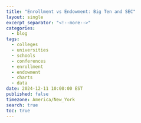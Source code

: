```yaml
---
title: "Enrollment vs Endowment: Big Ten and SEC"
layout: single
excerpt_separator: "<!--more-->"
categories:
  - blog
tags:
  - colleges
  - universities
  - schools
  - conferences
  - enrollment
  - endowment
  - charts
  - data
date: 2024-12-11 10:00:00 EST
published: false
timezone: America/New_York
search: true
toc: true
---
```


<script src="https://cdn.plot.ly/plotly-2.20.0.min.js"></script>

<div id="chart" style="width:100%;height:600px;"></div>

<script>
  // Data for SEC and Big Ten schools
  const data = [
    {school: "UCLA", conference: "Big Ten", type: "Public", enrollment: 48048, endowment: 3.873, color: "lightblue", shape: "circle"},
    {school: "Illinois", conference: "Big Ten", type: "Public", enrollment: 56403, endowment: 3.38, color: "lightblue", shape: "circle"},
    {school: "Indiana", conference: "Big Ten", type: "Public", enrollment: 47527, endowment: 3.56, color: "lightblue", shape: "circle"},
    {school: "Iowa", conference: "Big Ten", type: "Public", enrollment: 31452, endowment: 3.258, color: "lightblue", shape: "circle"},
    {school: "Maryland", conference: "Big Ten", type: "Public", enrollment: 40813, endowment: 2.1, color: "lightblue", shape: "circle"},
    {school: "Michigan", conference: "Big Ten", type: "Public", enrollment: 52065, endowment: 17.876, color: "lightblue", shape: "circle"},
    {school: "Michigan State", conference: "Big Ten", type: "Public", enrollment: 51316, endowment: 4.054, color: "lightblue", shape: "circle"},
    {school: "Minnesota", conference: "Big Ten", type: "Public", enrollment: 54890, endowment: 5.501, color: "lightblue", shape: "circle"},
    {school: "Nebraska", conference: "Big Ten", type: "Public", enrollment: 23600, endowment: 2.27, color: "lightblue", shape: "circle"},
    {school: "Northwestern", conference: "Big Ten", type: "Private", enrollment: 22801, endowment: 13.7, color: "lightblue", shape: "diamond"},
    {school: "Ohio State", conference: "Big Ten", type: "Public", enrollment: 60046, endowment: 7.384, color: "lightblue", shape: "circle"},
    {school: "Oregon", conference: "Big Ten", type: "Public", enrollment: 23834, endowment: 1.49, color: "lightblue", shape: "circle"},
    {school: "Penn State", conference: "Big Ten", type: "Public", enrollment: 48535, endowment: 4.444, color: "lightblue", shape: "circle"},
    {school: "Purdue", conference: "Big Ten", type: "Public", enrollment: 52211, endowment: 3.79, color: "lightblue", shape: "circle"},
    {school: "Rutgers", conference: "Big Ten", type: "Public", enrollment: 50617, endowment: 1.99, color: "lightblue", shape: "circle"},
    {school: "USC", conference: "Big Ten", type: "Private", enrollment: 47147, endowment: 7.463, color: "lightblue", shape: "diamond"},
    {school: "Washington", conference: "Big Ten", type: "Public", enrollment: 60692, endowment: 4.941, color: "lightblue", shape: "circle"},
    {school: "Wisconsin", conference: "Big Ten", type: "Public", enrollment: 50662, endowment: 3.838, color: "lightblue", shape: "circle"},
    {school: "Alabama", conference: "SEC", type: "Public", enrollment: 39623, endowment: 2.09, color: "yellow", shape: "circle"},
    {school: "Arkansas", conference: "SEC", type: "Public", enrollment: 32140, endowment: 1.527, color: "yellow", shape: "circle"},
    {school: "Auburn", conference: "SEC", type: "Public", enrollment: 33015, endowment: 1.079, color: "yellow", shape: "circle"},
    {school: "Florida", conference: "SEC", type: "Public", enrollment: 60489, endowment: 2.337, color: "yellow", shape: "circle"},
    {school: "Georgia", conference: "SEC", type: "Public", enrollment: 40118, endowment: 1.811, color: "yellow", shape: "circle"},
    {school: "Kentucky", conference: "SEC", type: "Public", enrollment: 33885, endowment: 2.13, color: "yellow", shape: "circle"},
    {school: "LSU", conference: "SEC", type: "Public", enrollment: 39419, endowment: 1.06, color: "yellow", shape: "circle"},
    {school: "Ole Miss", conference: "SEC", type: "Public", enrollment: 24710, endowment: 0.836, color: "yellow", shape: "circle"},
    {school: "Mississippi State", conference: "SEC", type: "Public", enrollment: 22657, endowment: 0.709, color: "yellow", shape: "circle"},
    {school: "Missouri", conference: "SEC", type: "Public", enrollment: 31041, endowment: 2.24, color: "yellow", shape: "circle"},
    {school: "Oklahoma", conference: "SEC", type: "Public", enrollment: 32676, endowment: 1.67, color: "yellow", shape: "circle"},
    {school: "South Carolina", conference: "SEC", type: "Public", enrollment: 36538, endowment: 0.952, color: "yellow", shape: "circle"},
    {school: "Tennessee", conference: "SEC", type: "Public", enrollment: 36304, endowment: 1.6, color: "yellow", shape: "circle"},
    {school: "Texas", conference: "SEC", type: "Public", enrollment: 53082, endowment: 44.97, color: "yellow", shape: "circle"},
    {school: "Texas A&M", conference: "SEC", type: "Public", enrollment: 77491, endowment: 19.29, color: "yellow", shape: "circle"},
    {school: "Vanderbilt", conference: "SEC", type: "Private", enrollment: 13456, endowment: 9.684, color: "yellow", shape: "diamond"}
  ];

  // Transform data into Plotly format
  const traces = data.map(d => ({
    x: [d.enrollment],
    y: [d.endowment],
    mode: "markers",
    marker: {
      size: 12,
      color: d.color,
      symbol: d.shape
    },
    name: d.school,
    text: `School: ${d.school}<br>Conference: ${d.conference}<br>Enrollment: ${d.enrollment}<br>Endowment: $${d.endowment}B<br>Type: ${d.type}`
  }));

  // Layout with dark theme customization
  const layout = {
    title: {
      text: "Endowment vs. Enrollment",
      font: { color: "#ffffff" }
    },
    xaxis: {
      title: { text: "Enrollment", font: { color: "#ffffff" } },
      tickfont: { color: "#ffffff" }
    },
    yaxis: {
      title: { text: "Endowment (Billions)", font: { color: "#ffffff" } },
      tickfont: { color: "#ffffff" }
    },
    //plot_bgcolor: "#333333",
    paper_bgcolor: "#333333"
  };

  // Render the chart
  Plotly.newPlot("chart", traces, layout);
</script>
